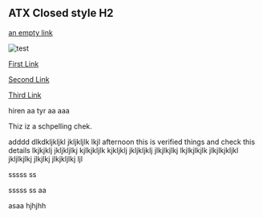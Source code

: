 ## ATX Closed style H2 ##

[an empty link]()

![test](https://github.com/hirenp-waferwire/TestMD/workflows/test/badge.svg)

[First Link](https://www.google.com)

[Second Link](https://www.testaaaaaa.com)

[Third Link](https://www.google.com)

hiren 
aa
tyr
aa
aaa

Thiz iz a schpelling chek.

adddd  dlkdkljkljkl jkljkljlk lkjl 
afternoon this is verified things and check this details
lkjkjklj jkljkljlkj kjlkjkljlk kjkljklj  jkljkljklj jlkjlkjlkj lkjlkjlkjlk jlkjlkjkljkl jkljlkjlkj jlkjlkj 
jlkjkljlkj ljl

sssss ss

sssss ss
aa

asaa
hjhjhh
